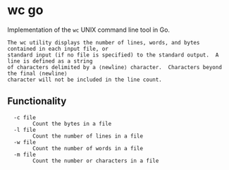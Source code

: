# wc go

Implementation of the `wc` UNIX command line tool in Go.

```
The wc utility displays the number of lines, words, and bytes contained in each input file, or
standard input (if no file is specified) to the standard output.  A line is defined as a string
of characters delimited by a ⟨newline⟩ character.  Characters beyond the final ⟨newline⟩
character will not be included in the line count.
```

## Functionality

```
  -c file
        Count the bytes in a file
  -l file
        Count the number of lines in a file
  -w file
        Count the number of words in a file
  -m file
        Count the number or characters in a file
```